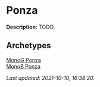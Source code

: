# Ponza

**Description**: TODO.

## **Archetypes**

[MonoG Ponza](../archetypes/MonoG%20Ponza.html)  
[MonoB Ponza](../archetypes/MonoB%20Ponza.html)  


*Last updated: 2021-10-10, 16:38:20.*
